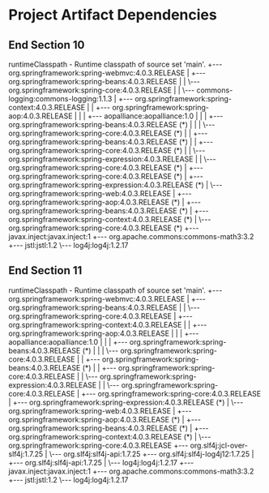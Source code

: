 # Project Artifact Dependencies

## End Section 10

<p>
runtimeClasspath - Runtime classpath of source set 'main'.
+--- org.springframework:spring-webmvc:4.0.3.RELEASE
|    +--- org.springframework:spring-beans:4.0.3.RELEASE
|    |    \--- org.springframework:spring-core:4.0.3.RELEASE
|    |         \--- commons-logging:commons-logging:1.1.3
|    +--- org.springframework:spring-context:4.0.3.RELEASE
|    |    +--- org.springframework:spring-aop:4.0.3.RELEASE
|    |    |    +--- aopalliance:aopalliance:1.0
|    |    |    +--- org.springframework:spring-beans:4.0.3.RELEASE (*)
|    |    |    \--- org.springframework:spring-core:4.0.3.RELEASE (*)
|    |    +--- org.springframework:spring-beans:4.0.3.RELEASE (*)
|    |    +--- org.springframework:spring-core:4.0.3.RELEASE (*)
|    |    \--- org.springframework:spring-expression:4.0.3.RELEASE
|    |         \--- org.springframework:spring-core:4.0.3.RELEASE (*)
|    +--- org.springframework:spring-core:4.0.3.RELEASE (*)
|    +--- org.springframework:spring-expression:4.0.3.RELEASE (*)
|    \--- org.springframework:spring-web:4.0.3.RELEASE
|         +--- org.springframework:spring-aop:4.0.3.RELEASE (*)
|         +--- org.springframework:spring-beans:4.0.3.RELEASE (*)
|         +--- org.springframework:spring-context:4.0.3.RELEASE (*)
|         \--- org.springframework:spring-core:4.0.3.RELEASE (*)
+--- javax.inject:javax.inject:1
+--- org.apache.commons:commons-math3:3.2
+--- jstl:jstl:1.2
\--- log4j:log4j:1.2.17
</p>

## End Section 11

<p>
runtimeClasspath - Runtime classpath of source set 'main'.
+--- org.springframework:spring-webmvc:4.0.3.RELEASE
|    +--- org.springframework:spring-beans:4.0.3.RELEASE
|    |    \--- org.springframework:spring-core:4.0.3.RELEASE
|    +--- org.springframework:spring-context:4.0.3.RELEASE
|    |    +--- org.springframework:spring-aop:4.0.3.RELEASE
|    |    |    +--- aopalliance:aopalliance:1.0
|    |    |    +--- org.springframework:spring-beans:4.0.3.RELEASE (*)
|    |    |    \--- org.springframework:spring-core:4.0.3.RELEASE
|    |    +--- org.springframework:spring-beans:4.0.3.RELEASE (*)
|    |    +--- org.springframework:spring-core:4.0.3.RELEASE
|    |    \--- org.springframework:spring-expression:4.0.3.RELEASE
|    |         \--- org.springframework:spring-core:4.0.3.RELEASE
|    +--- org.springframework:spring-core:4.0.3.RELEASE
|    +--- org.springframework:spring-expression:4.0.3.RELEASE (*)
|    \--- org.springframework:spring-web:4.0.3.RELEASE
|         +--- org.springframework:spring-aop:4.0.3.RELEASE (*)
|         +--- org.springframework:spring-beans:4.0.3.RELEASE (*)
|         +--- org.springframework:spring-context:4.0.3.RELEASE (*)
|         \--- org.springframework:spring-core:4.0.3.RELEASE
+--- org.slf4j:jcl-over-slf4j:1.7.25
|    \--- org.slf4j:slf4j-api:1.7.25
+--- org.slf4j:slf4j-log4j12:1.7.25
|    +--- org.slf4j:slf4j-api:1.7.25
|    \--- log4j:log4j:1.2.17
+--- javax.inject:javax.inject:1
+--- org.apache.commons:commons-math3:3.2
+--- jstl:jstl:1.2
\--- log4j:log4j:1.2.17
</p>